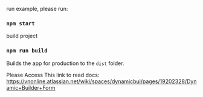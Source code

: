 run example, please run:

### `npm start`

build project

### `npm run build`

Builds the app for production to the `dist` folder.

Please Access This link to read docs: https://vnonline.atlassian.net/wiki/spaces/dynamicbui/pages/19202328/Dynamic+Builder+Form



